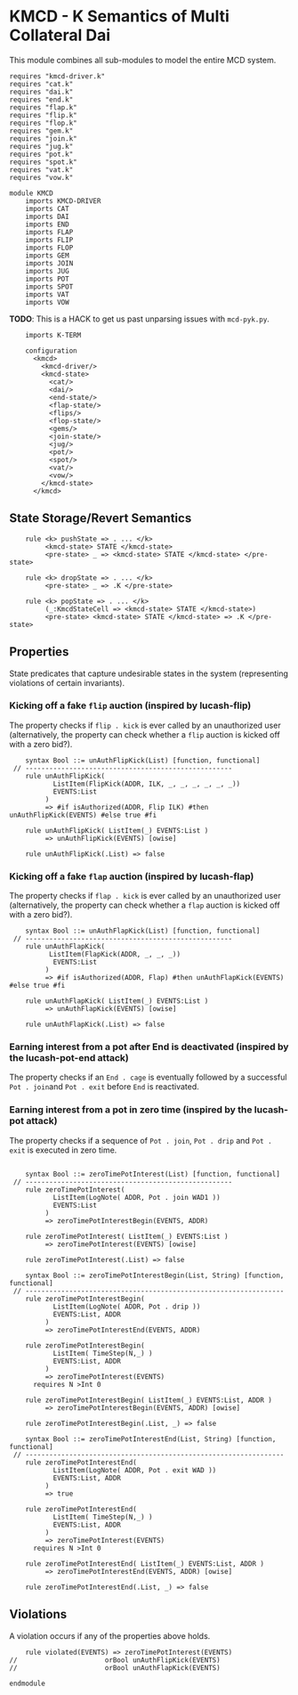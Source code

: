 KMCD - K Semantics of Multi Collateral Dai
==========================================

This module combines all sub-modules to model the entire MCD system.

```k
requires "kmcd-driver.k"
requires "cat.k"
requires "dai.k"
requires "end.k"
requires "flap.k"
requires "flip.k"
requires "flop.k"
requires "gem.k"
requires "join.k"
requires "jug.k"
requires "pot.k"
requires "spot.k"
requires "vat.k"
requires "vow.k"

module KMCD
    imports KMCD-DRIVER
    imports CAT
    imports DAI
    imports END
    imports FLAP
    imports FLIP
    imports FLOP
    imports GEM
    imports JOIN
    imports JUG
    imports POT
    imports SPOT
    imports VAT
    imports VOW
```

**TODO**: This is a HACK to get us past unparsing issues with `mcd-pyk.py`.

```k
    imports K-TERM
```

```k
    configuration
      <kmcd>
        <kmcd-driver/>
        <kmcd-state>
          <cat/>
          <dai/>
          <end-state/>
          <flap-state/>
          <flips/>
          <flop-state/>
          <gems/>
          <join-state/>
          <jug/>
          <pot/>
          <spot/>
          <vat/>
          <vow/>
        </kmcd-state>
      </kmcd>
```

State Storage/Revert Semantics
------------------------------

```k
    rule <k> pushState => . ... </k>
         <kmcd-state> STATE </kmcd-state>
         <pre-state> _ => <kmcd-state> STATE </kmcd-state> </pre-state>

    rule <k> dropState => . ... </k>
         <pre-state> _ => .K </pre-state>

    rule <k> popState => . ... </k>
         (_:KmcdStateCell => <kmcd-state> STATE </kmcd-state>)
         <pre-state> <kmcd-state> STATE </kmcd-state> => .K </pre-state>
```

Properties
----------

State predicates that capture undesirable states in the system (representing violations of certain invariants).

### Kicking off a fake `flip` auction (inspired by lucash-flip)

The property checks if `flip . kick` is ever called by an unauthorized user (alternatively, the property can check whether a `flip` auction is kicked off with a zero bid?).

```k
    syntax Bool ::= unAuthFlipKick(List) [function, functional]
 // ----------------------------------------------------
    rule unAuthFlipKick(
           ListItem(FlipKick(ADDR, ILK, _, _, _, _, _, _))
           EVENTS:List
         )
         => #if isAuthorized(ADDR, Flip ILK) #then unAuthFlipKick(EVENTS) #else true #fi

    rule unAuthFlipKick( ListItem(_) EVENTS:List )
         => unAuthFlipKick(EVENTS) [owise]

    rule unAuthFlipKick(.List) => false
```

### Kicking off a fake `flap` auction (inspired by lucash-flap)

The property checks if `flap . kick` is ever called by an unauthorized user (alternatively, the property can check whether a `flap` auction is kicked off with a zero bid?).

```k
    syntax Bool ::= unAuthFlapKick(List) [function, functional]
 // ----------------------------------------------------
    rule unAuthFlapKick(
          ListItem(FlapKick(ADDR, _, _, _))
           EVENTS:List
         )
         => #if isAuthorized(ADDR, Flap) #then unAuthFlapKick(EVENTS) #else true #fi

    rule unAuthFlapKick( ListItem(_) EVENTS:List )
         => unAuthFlapKick(EVENTS) [owise]

    rule unAuthFlapKick(.List) => false
```

### Earning interest from a pot after End is deactivated (inspired by the lucash-pot-end attack)

The property checks if an `End . cage` is eventually followed by a successful `Pot . join`and `Pot . exit` before `End` is reactivated.

### Earning interest from a pot in zero time (inspired by the lucash-pot attack)

The property checks if a sequence of `Pot . join`, `Pot . drip` and `Pot . exit` is executed in zero time.
```k

    syntax Bool ::= zeroTimePotInterest(List) [function, functional]
 // ----------------------------------------------------
    rule zeroTimePotInterest(
           ListItem(LogNote( ADDR, Pot . join WAD1 ))
           EVENTS:List
         )
         => zeroTimePotInterestBegin(EVENTS, ADDR)

    rule zeroTimePotInterest( ListItem(_) EVENTS:List )
         => zeroTimePotInterest(EVENTS) [owise]

    rule zeroTimePotInterest(.List) => false

    syntax Bool ::= zeroTimePotInterestBegin(List, String) [function, functional]
 // -----------------------------------------------------------------
    rule zeroTimePotInterestBegin(
           ListItem(LogNote( ADDR, Pot . drip ))
           EVENTS:List, ADDR
         )
         => zeroTimePotInterestEnd(EVENTS, ADDR)

    rule zeroTimePotInterestBegin(
           ListItem( TimeStep(N,_) )
           EVENTS:List, ADDR
         )
         => zeroTimePotInterest(EVENTS)
      requires N >Int 0

    rule zeroTimePotInterestBegin( ListItem(_) EVENTS:List, ADDR )
         => zeroTimePotInterestBegin(EVENTS, ADDR) [owise]

    rule zeroTimePotInterestBegin(.List, _) => false

    syntax Bool ::= zeroTimePotInterestEnd(List, String) [function, functional]
 // -----------------------------------------------------------------
    rule zeroTimePotInterestEnd(
           ListItem(LogNote( ADDR, Pot . exit WAD ))
           EVENTS:List, ADDR
         )
         => true

    rule zeroTimePotInterestEnd(
           ListItem( TimeStep(N,_) )
           EVENTS:List, ADDR
         )
         => zeroTimePotInterest(EVENTS)
      requires N >Int 0

    rule zeroTimePotInterestEnd( ListItem(_) EVENTS:List, ADDR )
         => zeroTimePotInterestEnd(EVENTS, ADDR) [owise]

    rule zeroTimePotInterestEnd(.List, _) => false
```

Violations
----------

A violation occurs if any of the properties above holds.

```k
    rule violated(EVENTS) => zeroTimePotInterest(EVENTS)
//                      orBool unAuthFlipKick(EVENTS)
//                      orBool unAuthFlapKick(EVENTS)
```

```k
endmodule
```
